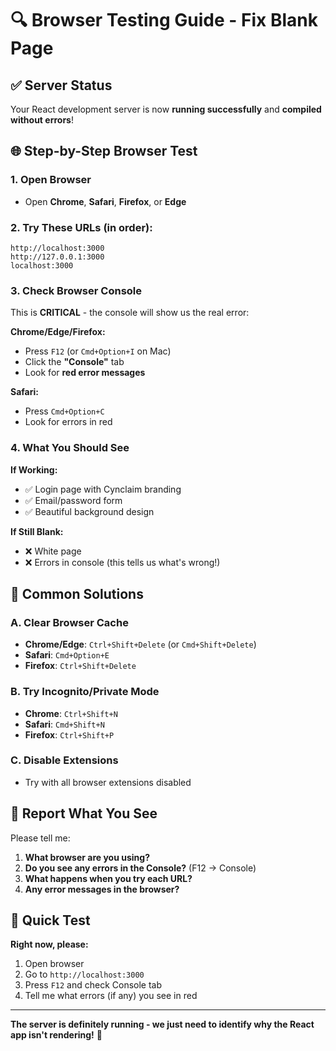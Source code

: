 # 🔍 **Browser Testing Guide - Fix Blank Page**

## ✅ **Server Status**
Your React development server is now **running successfully** and **compiled without errors**!

## 🌐 **Step-by-Step Browser Test**

### **1. Open Browser**
- Open **Chrome**, **Safari**, **Firefox**, or **Edge**

### **2. Try These URLs (in order):**
```
http://localhost:3000
http://127.0.0.1:3000
localhost:3000
```

### **3. Check Browser Console**
This is **CRITICAL** - the console will show us the real error:

**Chrome/Edge/Firefox:**
- Press `F12` (or `Cmd+Option+I` on Mac)
- Click the **"Console"** tab
- Look for **red error messages**

**Safari:**
- Press `Cmd+Option+C`
- Look for errors in red

### **4. What You Should See**

**If Working:**
- ✅ Login page with Cynclaim branding
- ✅ Email/password form
- ✅ Beautiful background design

**If Still Blank:**
- ❌ White page
- ❌ Errors in console (this tells us what's wrong!)

## 🔧 **Common Solutions**

### **A. Clear Browser Cache**
- **Chrome/Edge**: `Ctrl+Shift+Delete` (or `Cmd+Shift+Delete`)
- **Safari**: `Cmd+Option+E`
- **Firefox**: `Ctrl+Shift+Delete`

### **B. Try Incognito/Private Mode**
- **Chrome**: `Ctrl+Shift+N`
- **Safari**: `Cmd+Shift+N`
- **Firefox**: `Ctrl+Shift+P`

### **C. Disable Extensions**
- Try with all browser extensions disabled

## 🐛 **Report What You See**

Please tell me:
1. **What browser are you using?**
2. **Do you see any errors in the Console?** (F12 → Console)
3. **What happens when you try each URL?**
4. **Any error messages in the browser?**

## 🎯 **Quick Test**

**Right now, please:**
1. Open browser
2. Go to `http://localhost:3000`
3. Press `F12` and check Console tab
4. Tell me what errors (if any) you see in red

---

**The server is definitely running - we just need to identify why the React app isn't rendering!** 🚀